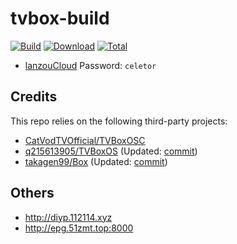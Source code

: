 # tvbox-build

[![Build](https://img.shields.io/github/actions/workflow/status/celetor/tvbox-build/build.yml?branch=main&logo=github&label=Build)](https://github.com/celetor/tvbox-build/actions)
[![Download](https://img.shields.io/github/v/release/celetor/tvbox-build?color=orange&logoColor=orange&label=Download&logo=DocuSign)](https://github.com/celetor/tvbox-build/releases/latest) 
[![Total](https://shields.io/github/downloads/celetor/tvbox-build/total?logo=Bookmeter&label=Counts&logoColor=blue&color=blue)](https://github.com/celetor/tvbox-build/releases)

+ [lanzouCloud](https://wwi.lanzoup.com/b0dah3rlc)  Password: `celetor`

## Credits
This repo relies on the following third-party projects:
- [CatVodTVOfficial/TVBoxOSC](https://github.com/CatVodTVOfficial/TVBoxOSC)
- [q215613905/TVBoxOS](https://github.com/q215613905/TVBoxOS) (Updated: [commit](./log/q215613905.txt))
- [takagen99/Box](https://github.com/takagen99/Box) (Updated: [commit](./log/takagen99.txt))

## Others
- http://diyp.112114.xyz
- http://epg.51zmt.top:8000
